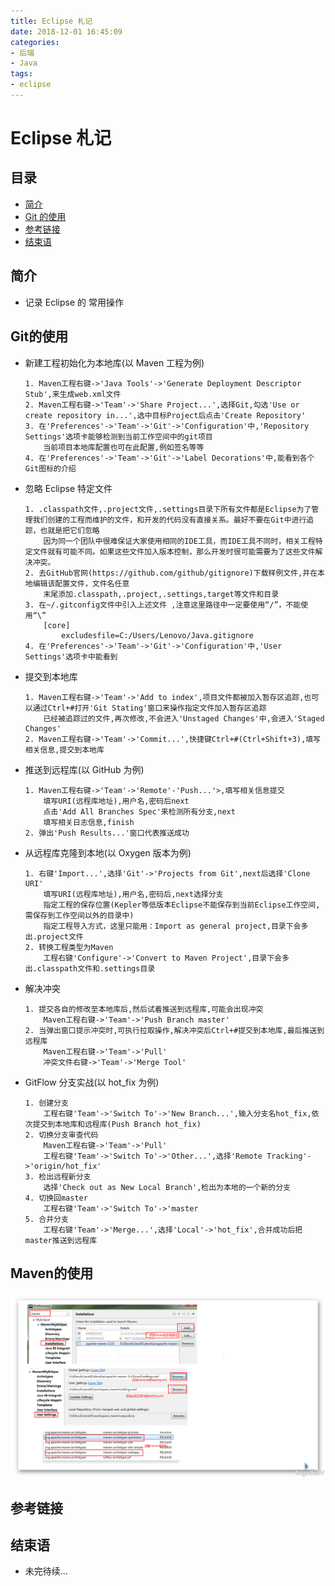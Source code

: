```yaml
---
title: Eclipse 札记
date: 2018-12-01 16:45:09
categories:
- 后端
- Java
tags:
- eclipse
---
```


# Eclipse 札记

## 目录

- [简介](#简介)
- [Git 的使用](#Git的使用)
- [参考链接](#参考链接)
- [结束语](#结束语)

## 简介

- 记录 Eclipse 的 常用操作

## Git的使用
- 新建工程初始化为本地库(以 Maven 工程为例)
    ```
    1. Maven工程右键->'Java Tools'->'Generate Deployment Descriptor Stub',来生成web.xml文件
    2. Maven工程右键->'Team'->'Share Project...',选择Git,勾选'Use or create repository in...',选中目标Project后点击'Create Repository'
    3. 在'Preferences'->'Team'->'Git'->'Configuration'中,'Repository Settings'选项卡能够检测到当前工作空间中的git项目
        当前项目本地库配置也可在此配置,例如签名等等
    4. 在'Preferences'->'Team'->'Git'->'Label Decorations'中,能看到各个Git图标的介绍
    ```
- 忽略 Eclipse 特定文件
    ```
    1. .classpath文件,.project文件,.settings目录下所有文件都是Eclipse为了管理我们创建的工程而维护的文件，和开发的代码没有直接关系。最好不要在Git中进行追踪，也就是把它们忽略
        因为同一个团队中很难保证大家使用相同的IDE工具，而IDE工具不同时，相关工程特定文件就有可能不同。如果这些文件加入版本控制，那么开发时很可能需要为了这些文件解决冲突。
    2. 去GitHub官网(https://github.com/github/gitignore)下载样例文件,并在本地编辑该配置文件，文件名任意
        末尾添加.classpath,.project,.settings,target等文件和目录
    3. 在~/.gitconfig文件中引入上述文件 ,注意这里路径中一定要使用“/”，不能使用“\”
        [core]
            excludesfile=C:/Users/Lenovo/Java.gitignore
    4. 在'Preferences'->'Team'->'Git'->'Configuration'中,'User Settings'选项卡中能看到
    ```
- 提交到本地库
    ```
    1. Maven工程右键->'Team'->'Add to index',项目文件都被加入暂存区追踪,也可以通过Ctrl+#打开'Git Stating'窗口来操作指定文件加入暂存区追踪
        已经被追踪过的文件,再次修改,不会进入'Unstaged Changes'中,会进入'Staged Changes'
    2. Maven工程右键->'Team'->'Commit...',快捷键Ctrl+#(Ctrl+Shift+3),填写相关信息,提交到本地库
    ```
- 推送到远程库(以 GitHub 为例)
    ```
    1. Maven工程右键->'Team'->'Remote'-'Push...'>,填写相关信息提交
        填写URI(远程库地址),用户名,密码后next
        点击'Add All Branches Spec'来检测所有分支,next	
        填写相关日志信息,finish
    2. 弹出'Push Results...'窗口代表推送成功
    ```
- 从远程库克隆到本地(以 Oxygen 版本为例)
    ```
    1. 右键'Import...',选择'Git'->'Projects from Git',next后选择'Clone URI'
        填写URI(远程库地址),用户名,密码后,next选择分支
        指定工程的保存位置(Kepler等低版本Eclipse不能保存到当前Eclipse工作空间,需保存到工作空间以外的目录中)
        指定工程导入方式，这里只能用：Import as general project,目录下会多出.project文件
    2. 转换工程类型为Maven
        工程右键'Configure'->'Convert to Maven Project',目录下会多出.classpath文件和.settings目录
    ```
- 解决冲突
    ```
    1. 提交各自的修改至本地库后,然后试着推送到远程库,可能会出现冲突	
        Maven工程右键->'Team'->'Push Branch master'
    2. 当弹出窗口提示冲突时,可执行拉取操作,解决冲突后Ctrl+#提交到本地库,最后推送到远程库
        Maven工程右键->'Team'->'Pull'
        冲突文件右键->'Team'->'Merge Tool'
    ```
- GitFlow 分支实战(以 hot_fix 为例)
    ```
    1. 创建分支		
        工程右键'Team'->'Switch To'->'New Branch...',输入分支名hot_fix,依次提交到本地库和远程库(Push Branch hot_fix)
    2. 切换分支审查代码
        Maven工程右键->'Team'->'Pull'
        工程右键'Team'->'Switch To'->'Other...',选择'Remote Tracking'->'origin/hot_fix'
    3. 检出远程新分支
        选择'Check out as New Local Branch',检出为本地的一个新的分支
    4. 切换回master
        工程右键'Team'->'Switch To'->'master
    5. 合并分支
        工程右键'Team'->'Merge...',选择'Local'->'hot_fix',合并成功后把master推送到远程库
	```
	
## Maven的使用

![抱歉,图片休息了](st-eclipse/st-eclipse-001.png) 
    
## 参考链接

## 结束语

- 未完待续...
